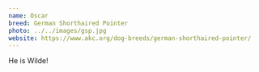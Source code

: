 ```yaml
---
name: Oscar
breed: German Shorthaired Pointer
photo: ../../images/gsp.jpg
website: https://www.akc.org/dog-breeds/german-shorthaired-pointer/
---
```


He is Wilde!
